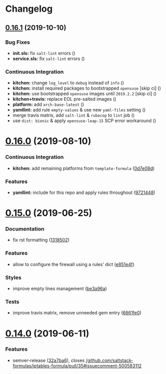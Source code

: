 # Changelog

## [0.16.1](https://github.com/saltstack-formulas/iptables-formula/compare/v0.16.0...v0.16.1) (2019-10-10)


### Bug Fixes

* **init.sls:** fix `salt-lint` errors ([](https://github.com/saltstack-formulas/iptables-formula/commit/65369c5))
* **service.sls:** fix `salt-lint` errors ([](https://github.com/saltstack-formulas/iptables-formula/commit/49a2c62))


### Continuous Integration

* **kitchen:** change `log_level` to `debug` instead of `info` ([](https://github.com/saltstack-formulas/iptables-formula/commit/21844a9))
* **kitchen:** install required packages to bootstrapped `opensuse` [skip ci] ([](https://github.com/saltstack-formulas/iptables-formula/commit/02b5b59))
* **kitchen:** use bootstrapped `opensuse` images until `2019.2.2` [skip ci] ([](https://github.com/saltstack-formulas/iptables-formula/commit/79c98ed))
* **kitchen+travis:** replace EOL pre-salted images ([](https://github.com/saltstack-formulas/iptables-formula/commit/98ee968))
* **platform:** add `arch-base-latest` ([](https://github.com/saltstack-formulas/iptables-formula/commit/2ba3a7c))
* **yamllint:** add rule `empty-values` & use new `yaml-files` setting ([](https://github.com/saltstack-formulas/iptables-formula/commit/8d94551))
* merge travis matrix, add `salt-lint` & `rubocop` to `lint` job ([](https://github.com/saltstack-formulas/iptables-formula/commit/4f0c67b))
* use `dist: bionic` & apply `opensuse-leap-15` SCP error workaround ([](https://github.com/saltstack-formulas/iptables-formula/commit/dccab80))

# [0.16.0](https://github.com/saltstack-formulas/iptables-formula/compare/v0.15.0...v0.16.0) (2019-08-10)


### Continuous Integration

* **kitchen:** add remaining platforms from `template-formula` ([0d7e08d](https://github.com/saltstack-formulas/iptables-formula/commit/0d7e08d))


### Features

* **yamllint:** include for this repo and apply rules throughout ([9721448](https://github.com/saltstack-formulas/iptables-formula/commit/9721448))

# [0.15.0](https://github.com/saltstack-formulas/iptables-formula/compare/v0.14.0...v0.15.0) (2019-06-25)


### Documentation

* fix rst formatting ([1318502](https://github.com/saltstack-formulas/iptables-formula/commit/1318502))


### Features

* allow to configure the firewall using a rules' dict ([e851e4f](https://github.com/saltstack-formulas/iptables-formula/commit/e851e4f))


### Styles

* improve empty lines management ([be3a96a](https://github.com/saltstack-formulas/iptables-formula/commit/be3a96a))


### Tests

* improve travis matrix, remove unneeded gem entry ([6861fe0](https://github.com/saltstack-formulas/iptables-formula/commit/6861fe0))

# [0.14.0](https://github.com/saltstack-formulas/iptables-formula/compare/v0.13.0...v0.14.0) (2019-06-11)


### Features

* semver-release ([32a7ba6](https://github.com/saltstack-formulas/iptables-formula/commit/32a7ba6)), closes [/github.com/saltstack-formulas/iptables-formula/pull/35#issuecomment-500583112](https://github.com//github.com/saltstack-formulas/iptables-formula/pull/35/issues/issuecomment-500583112)
